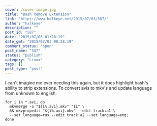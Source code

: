 ```yaml
---
cover: /cover-image.jpg
title: "Bash Remove Extension"
link: "https://www.halkeye.net/2015/07/03/587/"
author: "halkeye"
description: ""
post_id: "587"
date: "2015/07/03 01:28:19"
date_gmt: "2015/07/03 08:28:19"
comment_status: "open"
post_name: "587"
status: "publish"
category: "Linux"
tags: []
post_type: "post"
---
```


I can't imagine me ever needing this again, but it does highlight bash's ability to strip extensions. To convert avis to mkv's and update language from unknown to english: 
    
    
    for i in *.avi; do
      mkvmerge -o "${i%.avi}.mkv" "$i" \
      && mkvpropedit "${i%.avi}.mkv" --edit track:a1 \
      --set language=rus --edit track:a2 --set language=eng;
    done